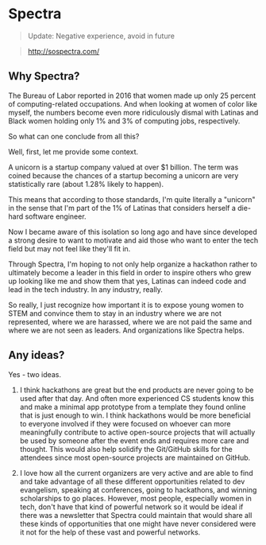 # Spectra

> Update: Negative experience, avoid in future

> http://sospectra.com/

## Why Spectra?

The Bureau of Labor reported in 2016 that women made up only 25 percent of computing-related occupations. And when looking at women of color like myself, the numbers become even more ridiculously dismal with Latinas and Black women holding only 1% and 3% of computing jobs, respectively.

So what can one conclude from all this?

Well, first, let me provide some context.

A unicorn is a startup company valued at over $1 billion. The term was coined because the chances of a startup becoming a unicorn are very statistically rare (about 1.28% likely to happen).

This means that according to those standards, I'm quite literally a "unicorn" in the sense that I'm part of the 1% of Latinas that considers herself a die-hard software engineer.

Now I became aware of this isolation so long ago and have since developed a strong desire to want to motivate and aid those who want to enter the tech field but may not feel like they'll fit in.

Through Spectra, I'm hoping to not only help organize a hackathon rather to ultimately become a leader in this field in order to inspire others who grew up looking like me and show them that yes, Latinas can indeed code and lead in the tech industry. In any industry, really.

So really, I just recognize how important it is to expose young women to STEM and convince them to stay in an industry where we are not represented, where we are harassed, where we are not paid the same and where we are not seen as leaders. And organizations like Spectra helps.

## Any ideas?

Yes - two ideas.

1. I think hackathons are great but the end products are never going to be used after that day. And often more experienced CS students know this and make a minimal app prototype from a template they found online that is just enough to win. I think hackathons would be more beneficial to everyone involved if they were focused on whoever can more meaningfully contribute to active open-source projects that will actually be used by someone after the event ends and requires more care and thought. This would also help solidify the Git/GitHub skills for the attendees since most open-source projects are maintained on GitHub.

2. I love how all the current organizers are very active and are able to find and take advantage of all these different opportunities related to dev evangelism, speaking at conferences, going to hackathons, and winning scholarships to go places. However, most people, especially women in tech, don't have that kind of powerful network so it would be ideal if there was a newsletter that Spectra could maintain that would share all these kinds of opportunities that one might have never considered were it not for the help of these vast and powerful networks.

